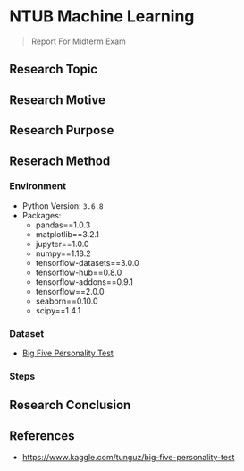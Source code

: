 # NTUB Machine Learning
> Report For Midterm Exam

## Research Topic


## Research Motive


## Research Purpose


## Reserach Method

### Environment

* Python Version: `3.6.8`
* Packages:
  * pandas==1.0.3
  * matplotlib==3.2.1
  * jupyter==1.0.0
  * numpy==1.18.2
  * tensorflow-datasets==3.0.0
  * tensorflow-hub==0.8.0
  * tensorflow-addons==0.9.1
  * tensorflow==2.0.0
  * seaborn==0.10.0
  * scipy==1.4.1

### Dataset

* [Big Five Personality Test
](https://www.kaggle.com/tunguz/big-five-personality-test)

### Steps

## Research Conclusion


## References

* https://www.kaggle.com/tunguz/big-five-personality-test
